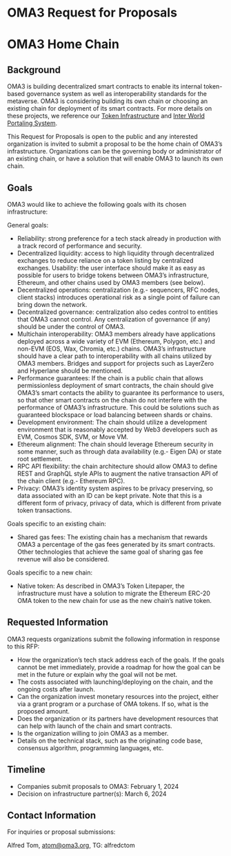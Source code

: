 # OMA3 Request for Proposals
# OMA3 Home Chain

## Background

OMA3 is building decentralized smart contracts to enable its internal token-based governance system as well as interoperability standards for the metaverse.  OMA3 is considering building its own chain or choosing an existing chain for deployment of its smart contracts.    For more details on these projects, we reference our [Token Infrastructure](https://github.com/oma3dao/token-litepaper) and [Inter World Portaling System](https://github.com/oma3dao/portal-position-paper).  

This Request for Proposals is open to the public and any interested organization is invited to submit a proposal to be the home chain of OMA3’s infrastructure.  Organizations can be the governing body or administrator of an existing chain, or have a solution that will enable OMA3 to launch its own chain.

## Goals

OMA3 would like to achieve the following goals with its chosen infrastructure:

General goals:

  * Reliability:  strong preference for a tech stack already in production with a track record of performance and security.
  * Decentralized liquidity:  access to high liquidity through decentralized exchanges to reduce reliance on a token listing by centralized exchanges.
Usability:  the user interface should make it as easy as possible for users to bridge tokens between OMA3’s infrastructure, Ethereum, and other chains used by OMA3 members (see below).
  * Decentralized operations:  centralization (e.g.- sequencers, RFC nodes, client stacks) introduces operational risk as a single point of failure can bring down the network.
  * Decentralized governance:  centralization also cedes control to entities that OMA3 cannot control.  Any centralization of governance (if any) should be under the control of OMA3. 
  * Multichain interoperability:  OMA3 members already have applications deployed across a wide variety of EVM (Ethereum, Polygon, etc.) and non-EVM (EOS, Wax, Chromia, etc.) chains.  OMA3’s infrastructure should have a clear path to interoperability with all chains utilized by OMA3 members. Bridges and support for projects such as LayerZero and Hyperlane should be mentioned.
  * Performance guarantees:  If the chain is a public chain that allows permissionless deployment of smart contracts, the chain should give OMA3’s smart contacts the ability to guarantee its performance to users, so that other smart contracts on the chain do not interfere with the performance of OMA3’s infrastructure.  This could be solutions such as guaranteed blockspace or load balancing between shards or chains.
  * Development environment:  The chain should utilize a development environment that is reasonably accepted by Web3 developers such as EVM, Cosmos SDK, SVM, or Move VM.
  * Ethereum alignment:  The chain should leverage Ethereum security in some manner, such as through data availability (e.g.- Eigen DA) or state root settlement.
  * RPC API flexibility:  the chain architecture should allow OMA3 to define REST and GraphQL style APIs to augment the native transaction API of the chain client (e.g.- Ethereum RPC).
  * Privacy:  OMA3’s identity system aspires to be privacy preserving, so data associated with an ID can be kept private.  Note that this is a different form of privacy, privacy of data, which is different from private token transactions.

Goals specific to an existing chain: 

  * Shared gas fees:  The existing chain has a mechanism that rewards OMA3 a percentage of the gas fees generated by its smart contracts.  Other technologies that achieve the same goal of sharing gas fee revenue will also be considered.

Goals specific to a new chain: 

  * Native token:  As described in OMA3’s Token Litepaper, the infrastructure must have a solution to migrate the Ethereum ERC-20 OMA token to the new chain for use as the new chain’s native token.

## Requested Information

OMA3 requests organizations submit the following information in response to this RFP:

  * How the organization’s tech stack address each of the goals.  If the goals cannot be met immediately, provide a roadmap for how the goal can be met in the future or explain why the goal will not be met.
  * The costs associated with launching/deploying on the chain, and the ongoing costs after launch.
  * Can the organization invest monetary resources into the project, either via a grant program or a purchase of OMA tokens.  If so, what is the proposed amount.
  * Does the organization or its partners have development resources that can help with launch of the chain and smart contracts.
  * Is the organization willing to join OMA3 as a member.
  * Details on the technical stack, such as the originating code base, consensus algorithm, programming languages, etc.

## Timeline

  * Companies submit proposals to OMA3:  February 1, 2024
  * Decision on infrastructure partner(s):  March 6, 2024

## Contact Information

For inquiries or proposal submissions:

Alfred Tom, [atom@oma3.org](mailto:atom@oma3.org), TG: alfredctom

